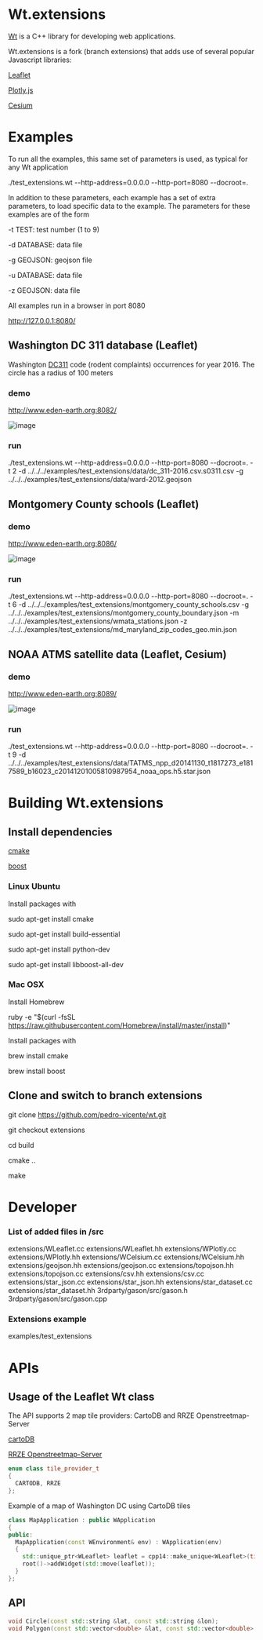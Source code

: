 # Wt.extensions

[Wt](https://www.webtoolkit.eu/wt) is a C++ library for developing web applications. 

Wt.extensions is a fork (branch extensions) that adds use of several popular Javascript libraries:

[Leaflet](http://leafletjs.com/)

[Plotly.js](https://plot.ly/javascript/)

[Cesium](https://cesiumjs.org/)

# Examples

To run all the examples, this same set of parameters is used, as typical for any Wt application

./test_extensions.wt --http-address=0.0.0.0 --http-port=8080  --docroot=.

In addition to these parameters, each example has a set of extra parameters, to load specific data to the example. The parameters for these examples are of the form

-t TEST: test number (1 to 9)

-d DATABASE: data file

-g GEOJSON: geojson file

-u DATABASE: data file

-z GEOJSON: data file

All examples run in a browser in port 8080

http://127.0.0.1:8080/

## Washington DC 311 database (Leaflet)

Washington [DC311](https://311.dc.gov/) code (rodent complaints) occurrences for year 2016. The circle has a radius of 100 meters

### demo

http://www.eden-earth.org:8082/

![image](https://user-images.githubusercontent.com/6119070/43999560-a7e11336-9ddc-11e8-9319-5bc278b19d5b.png)

### run

./test_extensions.wt --http-address=0.0.0.0 --http-port=8080  --docroot=.
-t 2 -d ../../../examples/test_extensions/data/dc_311-2016.csv.s0311.csv -g ../../../examples/test_extensions/data/ward-2012.geojson


## Montgomery County schools (Leaflet)

### demo

http://www.eden-earth.org:8086/

![image](https://user-images.githubusercontent.com/6119070/44007562-1102ae0e-9e66-11e8-8b0a-b2da71e7b83a.png)

### run

./test_extensions.wt --http-address=0.0.0.0 --http-port=8080  --docroot=.
-t 6 -d ../../../examples/test_extensions/montgomery_county_schools.csv
-g ../../../examples/test_extensions/montgomery_county_boundary.json 
-m ../../../examples/test_extensions/wmata_stations.json
-z ../../../examples/test_extensions/md_maryland_zip_codes_geo.min.json

## NOAA ATMS satellite data (Leaflet, Cesium)

### demo

http://www.eden-earth.org:8089/

![image](https://user-images.githubusercontent.com/6119070/43999577-fd5093fa-9ddc-11e8-9260-63967958197e.png)

### run

./test_extensions.wt --http-address=0.0.0.0 --http-port=8080  --docroot=.
-t 9 -d ../../../examples/test_extensions/data/TATMS_npp_d20141130_t1817273_e1817589_b16023_c20141201005810987954_noaa_ops.h5.star.json 


# Building Wt.extensions

## Install dependencies

[cmake](https://cmake.org/)

[boost](http://www.boost.org/)

### Linux Ubuntu

Install packages with

sudo apt-get install cmake

sudo apt-get install build-essential

sudo apt-get install python-dev

sudo apt-get install libboost-all-dev


### Mac OSX

Install Homebrew

ruby -e "$(curl -fsSL https://raw.githubusercontent.com/Homebrew/install/master/install)"

Install packages with

brew install cmake 

brew install boost 

## Clone and switch to branch extensions

git clone https://github.com/pedro-vicente/wt.git

git checkout extensions

cd build

cmake .. 

make

# Developer


### List of added files in /src

extensions/WLeaflet.cc
extensions/WLeaflet.hh
extensions/WPlotly.cc
extensions/WPlotly.hh
extensions/WCelsium.cc
extensions/WCelsium.hh
extensions/geojson.hh
extensions/geojson.cc
extensions/topojson.hh
extensions/topojson.cc
extensions/csv.hh
extensions/csv.cc
extensions/star_json.cc
extensions/star_json.hh
extensions/star_dataset.cc
extensions/star_dataset.hh
3rdparty/gason/src/gason.h
3rdparty/gason/src/gason.cpp

### Extensions example

examples/test_extensions

# APIs

## Usage of the Leaflet Wt class

The API supports 2 map tile providers: CartoDB and RRZE Openstreetmap-Server

[cartoDB](https://carto.com/)

[RRZE Openstreetmap-Server](https://osm.rrze.fau.de/)

```c++
enum class tile_provider_t
{
  CARTODB, RRZE
};
```

Example of a map of Washington DC using CartoDB tiles

```c++
class MapApplication : public WApplication
{
public:
  MapApplication(const WEnvironment& env) : WApplication(env)
  {
    std::unique_ptr<WLeaflet> leaflet = cpp14::make_unique<WLeaflet>(tile_provider_t::CARTODB, 38.9072 -77.0369, 13);
    root()->addWidget(std::move(leaflet));
  }
};
```

## API
```c++
void Circle(const std::string &lat, const std::string &lon);
void Polygon(const std::vector<double> &lat, const std::vector<double> &lon);
```


